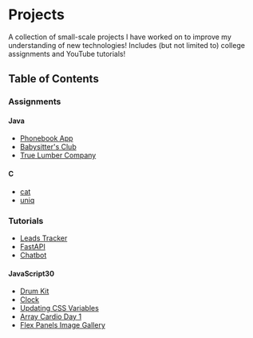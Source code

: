 # Projects
A collection of small-scale projects I have worked on to improve my understanding of new technologies! Includes (but not limited to) college assignments and YouTube tutorials!

## Table of Contents
### Assignments
#### Java
- <a href="./assignments/phonebook">Phonebook App</a>
- <a href="./assignments/babysitters club">Babysitter's Club</a>
- <a href="./assignments/true lumber company">True Lumber Company</a>

#### C
- <a href="./assignments/cat">cat</a>
- <a href="./assignments/uniq">uniq</a>

### Tutorials
- <a href="./tutorials/leads tracker">Leads Tracker</a>
- <a href="./tutorials/fastapi">FastAPI</a>
- <a href="./tutorials/chatbot">Chatbot</a>

#### JavaScript30
- <a href="./tutorials/javascript30/drum kit">Drum Kit</a>
- <a href="./tutorials/javascript30/clock">Clock</a>
- <a href="./tutorials/javascript30/updating css variables">Updating CSS Variables</a>
- <a href="./tutorials/javascript30/array cardio day 1">Array Cardio Day 1</a>
- <a href="./tutorials/javascript30/flex panels image gallery">Flex Panels Image Gallery</a>